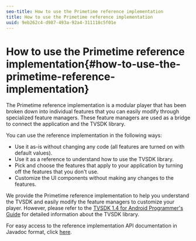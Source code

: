 ```yaml
---
seo-title: How to use the Primetime reference implementation
title: How to use the Primetime reference implementation
uuid: 9eb262c4-d987-493a-92a4-311118c5f01e
---
```


# How to use the Primetime reference implementation{#how-to-use-the-primetime-reference-implementation}

The Primetime reference implementation is a modular player that has been broken down into individual features that you can easily modify through specialized feature managers. These feature managers are used as a bridge to connect the application and the TVSDK library.

You can use the reference implementation in the following ways:

* Use it as-is without changing any code (all features are turned on with default values). 
* Use it as a reference to understand how to use the TVSDK library. 
* Pick and choose the features that apply to your application by turning off the features that you don't use. 
* Customize the UI components without making any changes to the features.

We provide the Primetime reference implementation to help you understand the TVSDK and easily modify the feature managers to customize your player. However, please refer to the [TVSDK 1.4 for Android Programmer's Guide](http://help.adobe.com/en_US/primetime/psdk/android/index.html) for detailed information about the TVSDK library.

For easy access to the reference implementation API documentation in Javadoc format, click [here](http://help.adobe.com/en_US/primetime/reference_implementation/android/javadoc/index.html). 
